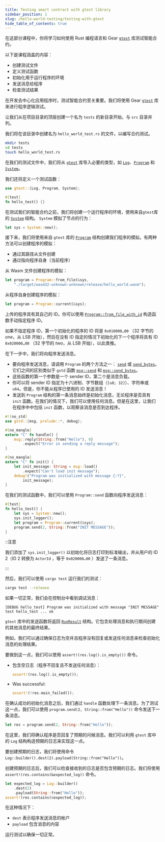 ```yaml
---
title: Testing smart contract with gtest library
sidebar_position: 1
slug: /hello-world-testing/testing-with-gtest
hide_table_of_contents: true
---
```


在这部分课程中，你将学习如何使用 Rust 编程语言和 Gear [`gtest`](https://docs.gear.rs/gtest/) 库测试智能合约。

以下是课程涵盖的内容：

- 创建测试文件
- 定义测试函数
- 初始化用于运行程序的环境
- 发送消息给程序
- 检查测试结果

在开发去中心化应用程序时，测试智能合约至关重要。我们将使用 Gear [`gtest`](https://docs.gear.rs/gtest/) 库来进行程序逻辑测试。

让我们从在项目目录的顶层创建一个名为 `tests` 的新目录开始，与 `src` 目录并列。

我们将在该目录中创建名为 `hello_world_test.rs` 的文件，以编写合约测试。

```bash
mkdir tests
cd tests
touch hello_world_test.rs
```

在我们的测试文件中，我们将从 [`gtest`](https://docs.gear.rs/gtest/) 库导入必要的类型，如 [`Log`](https://docs.gear.rs/gtest/struct.Log.html)、[`Program`](https://docs.gear.rs/gtest/struct.Program.html) 和 [`System`](https://docs.gear.rs/gtest/struct.System.html)。

我们还将定义一个测试函数：

```rust title="tests/hello_world_test.rs"
use gtest::{Log, Program, System};

#[test]
fn hello_test() {}
```

在测试我们的智能合约之前，我们将创建一个运行程序的环境，使用来自`gtest`库的 [`System`](https://docs.gear.rs/gtest/struct.System.html) 结构。 `System` 模拟了节点的行为：

```rust
let sys = System::new();
```

接下来，我们将使用来自 `gtest` 库的 [`Program`](https://docs.gear.rs/gtest/struct.Program.html) 结构创建我们程序的模拟。有两种方法可以创建程序的模拟：
- 通过其路径从文件创建
- 通过指向程序自身（当前程序）

从 Wasm 文件创建程序的模拟：

```rust
let program = Program::from_file(&sys,
    "./target/wasm32-unknown-unknown/release/hello_world.wasm");
```

从程序自身创建程序的模拟：

```rust
let program = Program::current(&sys);
```

上传的程序具有其自己的 ID。你可以使用 [`Program::from_file_with_id`](https://docs.gear.rs/gtest/struct.Program.html#method.from_file_with_id) 构造函数手动指定程序 ID。

如果不指定程序 ID，第一个初始化的程序的 ID 将是 `0x010000…00` （32 字节的 _one_，从 LSB 开始），然后在没有 ID 指定的情况下初始化的下一个程序将具有 ID `0x020000…00` （32 字节的 _two_，从 LSB 开始），以此类推。

在下一步中，我们将向程序发送消息。

- 要向程序发送消息，请调用 `Program` 的两个方法之一： [`send`](https://docs.gear.rs/gtest/struct.Program.html#method.send) 或 [`send_bytes`](https://docs.gear.rs/gtest/struct.Program.html#method.send_bytes)。它们之间的区别类似于 `gstd` 函数 [`msg::send`](https://docs.gear.rs/gstd/msg/fn.send.html) 和 [`msg::send_bytes`](https://docs.gear.rs/gstd/msg/fn.send_bytes.html)。
- 这些函数的第一个参数是一个 sender ID，第二个是消息负载。
- 你可以将 sender ID 指定为十六进制、字节数组（`[u8; 32]`）、字符串或 `u64`。但是，你不能从程序已使用的 ID 发送消息！
- 发送到 `Program` 结构的第一条消息始终是初始化消息，无论程序是否具有 `init` 函数。在我们的情况下，我们可以使用任何消息。但是在这里，让我们在程序中中包括 `init` 函数，以观察该消息是否到达程序。

```rust title="src/lib.rs"
#![no_std]
use gstd::{msg, prelude::*, debug};

#[no_mangle]
extern "C" fn handle() {
    msg::reply(String::from("Hello"), 0)
        .expect("Error in sending a reply message");
}

#[no_mangle]
extern "C" fn init() {
    let init_message: String = msg::load()
        .expect("Can't load init message");
    debug!("Program was initialized with message {:?}",
        init_message);
}
```

在我们的测试函数中，我们可以使用 `Program::send` 函数向程序发送消息：

```rust title="tests/hello_world_test.rs"
#[test]
fn hello_test() {
    let sys = System::new();
    sys.init_logger();
    let program = Program::current(&sys);
    program.send(2, String::from("INIT MESSAGE"));
}
```

::注意

我们添加了 `sys.init_logger()` 以初始化将日志打印到标准输出，并从用户的 ID 2（ID 2 转换为 `ActorId` ，等于 `0x020000…00` ）发送了一条消息。

:::

然后，我们可以使用 `cargo test` 运行我们的测试：

```bash
cargo test --release
```

如果一切正常，我们会在控制台中看到调试消息：

```
[DEBUG hello_test] Program was initialized with message "INIT MESSAGE"
test hello_test ... ok
```

`gtest` 库中的发送函数将返回 [`RunResult`](https://docs.gear.rs/gtest/struct.RunResult.html) 结构。它包含处理消息和执行期间创建的其他消息的最终结果。

例如，我们可以通过确保日志为空并且程序没有回复或发送任何消息来检查初始化消息的处理结果。

要做到这一点，我们可以使用 `assert!(res.log().is_empty())` 命令。

- 包含空日志（程序不回复且不发送任何消息）：

    ```rust
    assert!(res.log().is_empty());
    ```

- Was successful:

    ```rust
    assert!(!res.main_failed());
    ```
在确认成功的初始化消息之后，我们通过 `handle` 函数处理下一条消息。为了测试这一点，我们可以使用 `program.send(2, String::from("Hello"))` 命令发送下一条消息。

```rust
let res = program.send(2, String::from("Hello"));
```

在这里，我们将确认程序是否回复了预期的问候消息。我们可以利用 `gtest` 库中的 `Log` 结构构造预期的日志来实现这一点。

要创建预期的日志，我们将使用命令 `Log::builder().dest(2).payload(String::from("Hello"))`。

创建预期的日志后，我们可以检查接收到的日志是否包含预期的日志。我们将使用 `assert!(res.contains(&expected_log))` 命令。

```rust
let expected_log = Log::builder()
    .dest(2)
    .payload(String::from("Hello"));
assert!(res.contains(&expected_log));
```

在这种情况下：

- `dest` 表示程序发送消息的帐户
- `payload` 包含消息的内容

运行测试以确保一切正常。